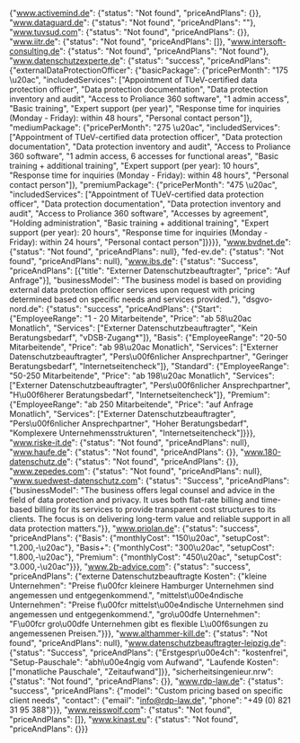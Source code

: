 {"www.activemind.de": {"status": "Not found", "priceAndPlans": {}}, "www.dataguard.de": {"status": "Not found", "priceAndPlans": ""}, "www.tuvsud.com": {"status": "Not found", "priceAndPlans": {}}, "www.iitr.de": {"status": "Not found", "priceAndPlans": []}, "www.intersoft-consulting.de": {"status": "Not found", "priceAndPlans": "Not found"}, "www.datenschutzexperte.de": {"status": "success", "priceAndPlans": {"externalDataProtectionOfficer": {"basicPackage": {"pricePerMonth": "175 \u20ac", "includedServices": ["Appointment of TUeV-certified data protection officer", "Data protection documentation", "Data protection inventory and audit", "Access to Proliance 360 software", "1 admin access", "Basic training", "Expert support (per year)", "Response time for inquiries (Monday - Friday): within 48 hours", "Personal contact person"]}, "mediumPackage": {"pricePerMonth": "275 \u20ac", "includedServices": ["Appointment of TUeV-certified data protection officer", "Data protection documentation", "Data protection inventory and audit", "Access to Proliance 360 software", "1 admin access, 6 accesses for functional areas", "Basic training + additional training", "Expert support (per year): 10 hours", "Response time for inquiries (Monday - Friday): within 48 hours", "Personal contact person"]}, "premiumPackage": {"pricePerMonth": "475 \u20ac", "includedServices": ["Appointment of TUeV-certified data protection officer", "Data protection documentation", "Data protection inventory and audit", "Access to Proliance 360 software", "Accesses by agreement", "Holding administration", "Basic training + additional training", "Expert support (per year): 20 hours", "Response time for inquiries (Monday - Friday): within 24 hours", "Personal contact person"]}}}}, "www.bvdnet.de": {"status": "Not found", "priceAndPlans": null}, "fed-ev.de": {"status": "Not found", "priceAndPlans": null}, "www.ibs.de": {"status": "Success", "priceAndPlans": [{"title": "Externer Datenschutzbeauftragter", "price": "Auf Anfrage"}], "businessModel": "The business model is based on providing external data protection officer services upon request with pricing determined based on specific needs and services provided."}, "dsgvo-nord.de": {"status": "success", "priceAndPlans": {"Start": {"EmployeeRange": "1 - 20 Mitarbeitende", "Price": "ab 58\u20ac Monatlich", "Services": ["Externer Datenschutzbeauftragter", "Kein Beratungsbedarf", "vDSB-Zugang*"]}, "Basis": {"EmployeeRange": "20-50 Mitarbeitende", "Price": "ab 98\u20ac Monatlich", "Services": ["Externer Datenschutzbeauftragter", "Pers\u00f6nlicher Ansprechpartner", "Geringer Beratungsbedarf", "Internetseitencheck"]}, "Standard": {"EmployeeRange": "50-250 Mitarbeitende", "Price": "ab 198\u20ac Monatlich", "Services": ["Externer Datenschutzbeauftragter", "Pers\u00f6nlicher Ansprechpartner", "H\u00f6herer Beratungsbedarf", "Internetseitencheck"]}, "Premium": {"EmployeeRange": "ab 250 Mitarbeitende", "Price": "auf Anfrage Monatlich", "Services": ["Externer Datenschutzbeauftragter", "Pers\u00f6nlicher Ansprechpartner", "Hoher Beratungsbedarf", "Komplexere Unternehmensstrukturen", "Internetseitencheck"]}}}, "www.riske-it.de": {"status": "Not found", "priceAndPlans": null}, "www.haufe.de": {"status": "Not found", "priceAndPlans": {}}, "www.180-datenschutz.de": {"status": "Not found", "priceAndPlans": {}}, "www.zepedes.com": {"status": "Not found", "priceAndPlans": null}, "www.suedwest-datenschutz.com": {"status": "Success", "priceAndPlans": {"businessModel": "The business offers legal counsel and advice in the field of data protection and privacy. It uses both flat-rate billing and time-based billing for its services to provide transparent cost structures to its clients. The focus is on delivering long-term value and reliable support in all data protection matters."}}, "www.priolan.de": {"status": "success", "priceAndPlans": {"Basis": {"monthlyCost": "150\u20ac", "setupCost": "1.200,-\u20ac"}, "Basis+": {"monthlyCost": "300\u20ac", "setupCost": "1.800,-\u20ac"}, "Premium": {"monthlyCost": "450\u20ac", "setupCost": "3.000,-\u20ac"}}}, "www.2b-advice.com": {"status": "success", "priceAndPlans": {"externe Datenschutzbeauftragte Kosten": {"kleine Unternehmen": "Preise f\u00fcr kleinere Hamburger Unternehmen sind angemessen und entgegenkommend.", "mittelst\u00e4ndische Unternehmen": "Preise f\u00fcr mittelst\u00e4ndische Unternehmen sind angemessen und entgegenkommend.", "gro\u00dfe Unternehmen": "F\u00fcr gro\u00dfe Unternehmen gibt es flexible L\u00f6sungen zu angemessenen Preisen."}}}, "www.althammer-kill.de": {"status": "Not found", "priceAndPlans": null}, "www.datenschutzbeauftragter-leipzig.de": {"status": "Success", "priceAndPlans": {"Erstgespr\u00e4ch": "kostenfrei", "Setup-Pauschale": "abh\u00e4ngig vom Aufwand", "Laufende Kosten": ["monatliche Pauschale", "Zeitaufwand"]}}, "sicherheitsingenieur.nrw": {"status": "Not found", "priceAndPlans": {}}, "www.rdp-law.de": {"status": "success", "priceAndPlans": {"model": "Custom pricing based on specific client needs", "contact": {"email": "info@rdp-law.de", "phone": "+49 (0) 821 31 95 388"}}}, "www.reisswolf.com": {"status": "Not found", "priceAndPlans": []}, "www.kinast.eu": {"status": "Not found", "priceAndPlans": {}}}